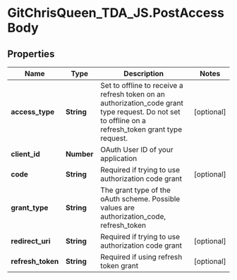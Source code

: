 # GitChrisQueen_TDA_JS.PostAccessBody

## Properties
Name | Type | Description | Notes
------------ | ------------- | ------------- | -------------
**access_type** | **String** | Set to offline to receive a refresh token on an authorization_code grant type request. Do not set to offline on a refresh_token grant type request. | [optional] 
**client_id** | **Number** | OAuth User ID of your application | 
**code** | **String** | Required if trying to use authorization code grant | [optional] 
**grant_type** | **String** | The grant type of the oAuth scheme. Possible values are authorization_code, refresh_token | 
**redirect_uri** | **String** | Required if trying to use authorization code grant | [optional] 
**refresh_token** | **String** | Required if using refresh token grant | [optional] 


